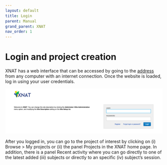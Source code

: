 ```yaml
---
layout: default
title: Login 
parent: Manual
grand_parent: XNAT
nav_order: 1
---
```


# Login and project creation

XNAT has a web interface that can be accessed by going to the [address](https://xnat.tumnic.mgruber.eu) from any computer with an internet connection. Once the website is loaded, log in using your user credentials. 


![Login](../../../pics/Login.png)

After you logged in, you can go to the project of interest by clicking on (i) Browse > My projects or (ii) the panel Projects in the XNAT home page. In addition, there is a panel Recent activity where you can go directly to one of the latest added (iii) subjects or directly to an specific (iv) subject’s session.